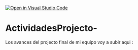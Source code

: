 [![Open in Visual Studio Code](https://classroom.github.com/assets/open-in-vscode-c66648af7eb3fe8bc4f294546bfd86ef473780cde1dea487d3c4ff354943c9ae.svg)](https://classroom.github.com/online_ide?assignment_repo_id=8479818&assignment_repo_type=AssignmentRepo)
# ActividadesProjecto-
Los avances del projecto final de mi equipo voy a subir aqui : 
